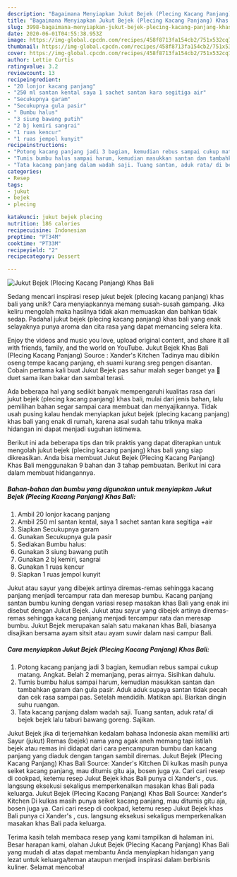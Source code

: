 ```yaml
---
description: "Bagaimana Menyiapkan Jukut Bejek (Plecing Kacang Panjang) Khas Bali Anti Gagal"
title: "Bagaimana Menyiapkan Jukut Bejek (Plecing Kacang Panjang) Khas Bali Anti Gagal"
slug: 3998-bagaimana-menyiapkan-jukut-bejek-plecing-kacang-panjang-khas-bali-anti-gagal
date: 2020-06-01T04:55:38.953Z
image: https://img-global.cpcdn.com/recipes/458f8713fa154cb2/751x532cq70/jukut-bejek-plecing-kacang-panjang-khas-bali-foto-resep-utama.jpg
thumbnail: https://img-global.cpcdn.com/recipes/458f8713fa154cb2/751x532cq70/jukut-bejek-plecing-kacang-panjang-khas-bali-foto-resep-utama.jpg
cover: https://img-global.cpcdn.com/recipes/458f8713fa154cb2/751x532cq70/jukut-bejek-plecing-kacang-panjang-khas-bali-foto-resep-utama.jpg
author: Lettie Curtis
ratingvalue: 3.2
reviewcount: 13
recipeingredient:
- "20 lonjor kacang panjang"
- "250 ml santan kental saya 1 sachet santan kara segitiga air"
- "Secukupnya garam"
- "Secukupnya gula pasir"
- " Bumbu halus"
- "3 siung bawang putih"
- "2 bj kemiri sangrai"
- "1 ruas kencur"
- "1 ruas jempol kunyit"
recipeinstructions:
- "Potong kacang panjang jadi 3 bagian, kemudian rebus sampai cukup matang. Angkat. Belah 2 memanjang, peras airnya. Sisihkan dahulu."
- "Tumis bumbu halus sampai harum, kemudian masukkan santan dan tambahkan garam dan gula pasir. Aduk aduk supaya santan tidak pecah dan cek rasa sampai pas. Setelah mendidih. Matikan api. Biarkan dingin suhu ruangan."
- "Tata kacang panjang dalam wadah saji. Tuang santan, aduk rata/ di bejek bejek lalu taburi bawang goreng. Sajikan."
categories:
- Resep
tags:
- jukut
- bejek
- plecing

katakunci: jukut bejek plecing 
nutrition: 186 calories
recipecuisine: Indonesian
preptime: "PT34M"
cooktime: "PT33M"
recipeyield: "2"
recipecategory: Dessert

---
```



![Jukut Bejek (Plecing Kacang Panjang) Khas Bali](https://img-global.cpcdn.com/recipes/458f8713fa154cb2/751x532cq70/jukut-bejek-plecing-kacang-panjang-khas-bali-foto-resep-utama.jpg)

Sedang mencari inspirasi resep jukut bejek (plecing kacang panjang) khas bali yang unik? Cara menyiapkannya memang susah-susah gampang. Jika keliru mengolah maka hasilnya tidak akan memuaskan dan bahkan tidak sedap. Padahal jukut bejek (plecing kacang panjang) khas bali yang enak selayaknya punya aroma dan cita rasa yang dapat memancing selera kita.

Enjoy the videos and music you love, upload original content, and share it all with friends, family, and the world on YouTube. Jukut Bejek Khas Bali (Plecing Kacang Panjang) Source : Xander&#39;s Kitchen Tadinya mau dibikin oseng tempe kacang panjang, eh suami kurang sreg pengen disantan. Cobain pertama kali buat Jukut Bejek pas sahur malah seger banget ya 🤩 duet sama ikan bakar dan sambal terasi.

Ada beberapa hal yang sedikit banyak mempengaruhi kualitas rasa dari jukut bejek (plecing kacang panjang) khas bali, mulai dari jenis bahan, lalu pemilihan bahan segar sampai cara membuat dan menyajikannya. Tidak usah pusing kalau hendak menyiapkan jukut bejek (plecing kacang panjang) khas bali yang enak di rumah, karena asal sudah tahu triknya maka hidangan ini dapat menjadi suguhan istimewa.


Berikut ini ada beberapa tips dan trik praktis yang dapat diterapkan untuk mengolah jukut bejek (plecing kacang panjang) khas bali yang siap dikreasikan. Anda bisa membuat Jukut Bejek (Plecing Kacang Panjang) Khas Bali menggunakan 9 bahan dan 3 tahap pembuatan. Berikut ini cara dalam membuat hidangannya.

<!--inarticleads1-->

##### Bahan-bahan dan bumbu yang digunakan untuk menyiapkan Jukut Bejek (Plecing Kacang Panjang) Khas Bali:

1. Ambil 20 lonjor kacang panjang
1. Ambil 250 ml santan kental, saya 1 sachet santan kara segitiga +air
1. Siapkan Secukupnya garam
1. Gunakan Secukupnya gula pasir
1. Sediakan  Bumbu halus:
1. Gunakan 3 siung bawang putih
1. Gunakan 2 bj kemiri, sangrai
1. Gunakan 1 ruas kencur
1. Siapkan 1 ruas jempol kunyit


Jukut atau sayur yang dibejek artinya diremas-remas sehingga kacang panjang menjadi tercampur rata dan meresap bumbu. Kacang panjang santan bumbu kuning dengan variasi resep masakan khas Bali yang enak ini disebut dengan Jukut Bejek. Jukut atau sayur yang dibejek artinya diremas-remas sehingga kacang panjang menjadi tercampur rata dan meresap bumbu. Jukut Bejek merupakan salah satu makanan khas Bali, biasanya disajikan bersama ayam sitsit atau ayam suwir dalam nasi campur Bali. 

<!--inarticleads2-->

##### Cara menyiapkan Jukut Bejek (Plecing Kacang Panjang) Khas Bali:

1. Potong kacang panjang jadi 3 bagian, kemudian rebus sampai cukup matang. Angkat. Belah 2 memanjang, peras airnya. Sisihkan dahulu.
1. Tumis bumbu halus sampai harum, kemudian masukkan santan dan tambahkan garam dan gula pasir. Aduk aduk supaya santan tidak pecah dan cek rasa sampai pas. Setelah mendidih. Matikan api. Biarkan dingin suhu ruangan.
1. Tata kacang panjang dalam wadah saji. Tuang santan, aduk rata/ di bejek bejek lalu taburi bawang goreng. Sajikan.


Jukut Bejek jika di terjemahkan kedalam bahasa Indonesia akan memiliki arti Sayur (jukut) Remas (bejek) nama yang agak aneh memang tapi istilah bejek atau remas ini didapat dari cara pencampuran bumbu dan kacang panjang yang diaduk dengan tangan sambil diremas. Jukut Bejek (Plecing Kacang Panjang) Khas Bali Source: Xander&#39;s Kitchen Di kulkas masih punya seiket kacang panjang, mau ditumis gitu aja, bosen juga ya. Cari cari resep di cookpad, ketemu resep Jukut Bejek khas Bali punya ci Xander&#39;s , cus. langsung eksekusi sekaligus memperkenalkan masakan khas Bali pada keluarga. Jukut Bejek (Plecing Kacang Panjang) Khas Bali Source: Xander&#39;s Kitchen Di kulkas masih punya seiket kacang panjang, mau ditumis gitu aja, bosen juga ya. Cari cari resep di cookpad, ketemu resep Jukut Bejek khas Bali punya ci Xander&#39;s , cus. langsung eksekusi sekaligus memperkenalkan masakan khas Bali pada keluarga. 

Terima kasih telah membaca resep yang kami tampilkan di halaman ini. Besar harapan kami, olahan Jukut Bejek (Plecing Kacang Panjang) Khas Bali yang mudah di atas dapat membantu Anda menyiapkan hidangan yang lezat untuk keluarga/teman ataupun menjadi inspirasi dalam berbisnis kuliner. Selamat mencoba!
